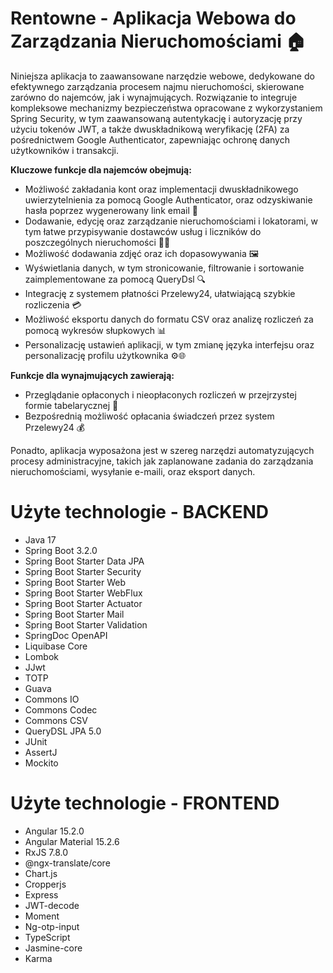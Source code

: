 # Rentowne - Aplikacja Webowa do Zarządzania Nieruchomościami 🏠

Niniejsza aplikacja to zaawansowane narzędzie webowe, dedykowane do efektywnego zarządzania procesem najmu nieruchomości, skierowane zarówno do najemców, jak i wynajmujących. Rozwiązanie to integruje kompleksowe mechanizmy bezpieczeństwa opracowane z wykorzystaniem Spring Security, w tym zaawansowaną autentykację i autoryzację przy użyciu tokenów JWT, a także dwuskładnikową weryfikację (2FA) za pośrednictwem Google Authenticator, zapewniając ochronę danych użytkowników i transakcji.

**Kluczowe funkcje dla najemców obejmują:**
- Możliwość zakładania kont oraz implementacji dwuskładnikowego uwierzytelnienia za pomocą Google Authenticator, oraz odzyskiwanie hasła poprzez wygenerowany link email 🔐
- Dodawanie, edycję oraz zarządzanie nieruchomościami i lokatorami, w tym łatwe przypisywanie dostawców usług i liczników do poszczególnych nieruchomości 🏢➕
- Możliwość dodawania zdjęć oraz ich dopasowywania 🖼️
- Wyświetlania danych, w tym stronicowanie, filtrowanie i sortowanie zaimplementowane za pomocą QueryDsl 🔍
- Integrację z systemem płatności Przelewy24, ułatwiającą szybkie rozliczenia 💳
- Możliwość eksportu danych do formatu CSV oraz analizę rozliczeń za pomocą wykresów słupkowych 📊
- Personalizację ustawień aplikacji, w tym zmianę języka interfejsu oraz personalizację profilu użytkownika ⚙️🌐

**Funkcje dla wynajmujących zawierają:**
- Przeglądanie opłaconych i nieopłaconych rozliczeń w przejrzystej formie tabelarycznej 💼
- Bezpośrednią możliwość opłacania świadczeń przez system Przelewy24 💰

Ponadto, aplikacja wyposażona jest w szereg narzędzi automatyzujących procesy administracyjne, takich jak zaplanowane zadania do zarządzania nieruchomościami, wysyłanie e-maili, oraz eksport danych.

# Użyte technologie - BACKEND
- Java 17
- Spring Boot 3.2.0
- Spring Boot Starter Data JPA
- Spring Boot Starter Security
- Spring Boot Starter Web
- Spring Boot Starter WebFlux
- Spring Boot Starter Actuator
- Spring Boot Starter Mail
- Spring Boot Starter Validation
- SpringDoc OpenAPI
- Liquibase Core
- Lombok
- JJwt
- TOTP
- Guava
- Commons IO
- Commons Codec
- Commons CSV
- QueryDSL JPA 5.0
- JUnit
- AssertJ
- Mockito

# Użyte technologie - FRONTEND
- Angular 15.2.0
- Angular Material 15.2.6
- RxJS 7.8.0
- @ngx-translate/core
- Chart.js
- Cropperjs
- Express
- JWT-decode
- Moment
- Ng-otp-input
- TypeScript
- Jasmine-core
- Karma
